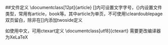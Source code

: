 ##文件定义
\documentclass[12pt]{article}
[]内可设置文字字号，{}内设置文件类型，常用有article，book等。其中article为单页，不可使用\cleardoublepage双页留白，除非在[]内添加twoside定义

如使用中文，可用ctexart定义
\documentclass[utf8]{ctexart}
需要更改编译器为XeLaTeX
